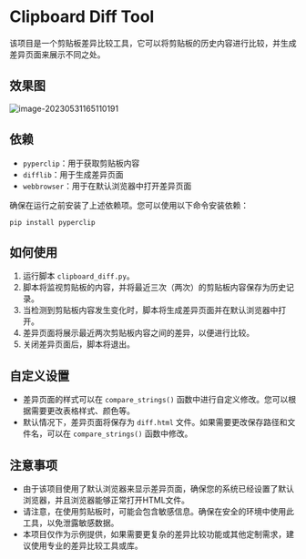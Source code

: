 # Clipboard Diff Tool

该项目是一个剪贴板差异比较工具，它可以将剪贴板的历史内容进行比较，并生成差异页面来展示不同之处。

## 效果图

![image-20230531165110191](C:\Users\liuming\AppData\Roaming\Typora\typora-user-images\image-20230531165110191.png)

## 依赖

- `pyperclip`：用于获取剪贴板内容
- `difflib`：用于生成差异页面
- `webbrowser`：用于在默认浏览器中打开差异页面

确保在运行之前安装了上述依赖项。您可以使用以下命令安装依赖：

```
pip install pyperclip
```

## 如何使用

1. 运行脚本 `clipboard_diff.py`。
2. 脚本将监视剪贴板的内容，并将最近三次（两次）的剪贴板内容保存为历史记录。
3. 当检测到剪贴板内容发生变化时，脚本将生成差异页面并在默认浏览器中打开。
4. 差异页面将展示最近两次剪贴板内容之间的差异，以便进行比较。
5. 关闭差异页面后，脚本将退出。

## 自定义设置

- 差异页面的样式可以在 `compare_strings()` 函数中进行自定义修改。您可以根据需要更改表格样式、颜色等。
- 默认情况下，差异页面将保存为 `diff.html` 文件。如果需要更改保存路径和文件名，可以在 `compare_strings()` 函数中修改。

## 注意事项

- 由于该项目使用了默认浏览器来显示差异页面，确保您的系统已经设置了默认浏览器，并且浏览器能够正常打开HTML文件。
- 请注意，在使用剪贴板时，可能会包含敏感信息。确保在安全的环境中使用此工具，以免泄露敏感数据。
- 本项目仅作为示例提供，如果需要更复杂的差异比较功能或其他定制需求，建议使用专业的差异比较工具或库。